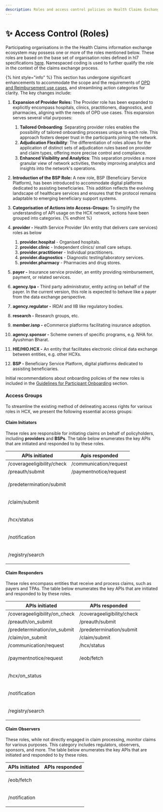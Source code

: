 ```yaml
---
description: Roles and access control policies on Health Claims Exchange
---
```


# ✨ Access Control (Roles)

Participating organisations in the the Health Claims information exchange ecosystem may possess one or more of the roles mentioned below. These roles are based on the base set of organisation roles defined in hl7 specifications [here](https://www.hl7.org/fhir/valueset-organization-role.html). Namespaced coding is used to further qualify the role in the context of the claims exchange process.

{% hint style="info" %}
This section has undergone significant enhancements to accommodate the scope and the requirements of [OPD and Reimbursement use cases](../use-cases/), and streamlining action categories for clarity. The key changes include:&#x20;

1. **Expansion of Provider Roles:** The Provider role has been expanded to explicitly encompass hospitals, clinics, practitioners, diagnostics, and pharmacies, aligning with the needs of OPD use cases. This expansion serves several vital purposes:&#x20;
   1. **Tailored Onboarding**: Separating provider roles enables the possibility of tailored onboarding processes unique to each role. This approach fosters deeper trust in the participants joining the network.
   2. **Adjudication Flexibility**: The differentiation of roles allows for the application of distinct sets of adjudication rules based on provider and claim types, offering more precise control and compliance.
   3. **Enhanced Visibility and Analytics**: This separation provides a more granular view of network activities, thereby improving analytics and insights into the network's operations.
2. **Introduction of the BSP Role:** A new role, BSP (Beneficiary Service Platform), has been introduced to accommodate digital platforms dedicated to assisting beneficiaries. This addition reflects the evolving landscape of healthcare services and ensures that the protocol remains adaptable to emerging beneficiary support systems.&#x20;
3. **Categorisation of Actions into Access-Groups:** To simplify the understanding of API usage on the HCX network, actions have been grouped into categories.&#x20;
{% endhint %}

1. **provider -** Health Service Provider (An entity that delivers care services) roles as below
   1. **provider.hospital** - Organised hospitals. &#x20;
   2. **provider.clinic** - Independent clinics/ small care setups.
   3. **provider.practitioner** - Individual practitioners. &#x20;
   4. **provider.diagnostics** - Diagnostic testing/laboratory services.
   5. **provider.pharmacy** - Pharmacies and drug stores.
2. **payer -** Insurance service provider, an entity providing reimbursement, payment, or related services.
3. **agency.tpa -** Third party administrator, entity acting on behalf of the payer. In the current version, this role is expected to behave like a payer from the data exchange perspective.
4. **agency.regulator -** IRDAI and IIB like regulatory bodies.
5. **research -** Research groups, etc.
6. **member.isnp -** eCommerce platforms facilitating insurance adoption.
7. **agency.sponsor -** Scheme owners of specific programs, e.g. NHA for. Ayushman Bharat.
8. **HIE/HIO.HCX -** An entity that facilitates electronic clinical data exchange between entities, e.g. other HCXs.
9. **BSP -** Beneficiary Service Platform, digital platforms dedicated to assisting beneficiaries.

Initial recommendations about onboarding policies of the new roles is included in the [Guidelines for Participant Onboarding](participant-onboarding/) section.&#x20;

### Access Groups

To streamline the existing method of delineating access rights for various roles in HCX, we present the following essential access groups:

#### **Claim Initiators**

These roles are responsible for initiating claims on behalf of policyholders, including **providers** and **BSPs**. The table below enumerates the key APIs that are initiated and responded to by these roles.

| APIs initiated             | Apis responded         |
| -------------------------- | ---------------------- |
| /coverageeligibility/check | /communication/request |
| /preauth/submit            | /paymentnotice/request |
| /predetermination/submit   | <p><br></p>            |
| /claim/submit              | <p><br></p>            |
| /hcx/status                | <p><br></p>            |
| /notification              | <p><br></p>            |
| /registry/search           | <p><br></p>            |

#### **Claim Responders**

These roles encompass entities that receive and process claims, such as payers and TPAs. The table below enumerates the key APIs that are initiated and responded to by these roles.

| APIs initiated                 | APIs responded             |
| ------------------------------ | -------------------------- |
| /coverageeligibility/on\_check | /coverageeligibility/check |
| /preauth/on\_submit            | /preauth/submit            |
| /predetermination/on\_submit   | /predetermination/submit   |
| /claim/on\_submit              | /claim/submit              |
| /communication/request         | /hcx/status                |
| /paymentnotice/request         | <p>/eob/fetch<br></p>      |
| /hcx/on\_status                | <p><br></p>                |
| /notification                  | <p><br></p>                |
| /registry/search               | <p><br></p>                |

#### **Claim Observers**

These roles, while not directly engaged in claim processing, monitor claims for various purposes. This category includes regulators, observers, sponsors, and more. The table below enumerates the key APIs that are initiated and responded to by these roles.

| APIs initiated | APIs responded |
| -------------- | -------------- |
| /eob/fetch     | <p><br></p>    |
| /notification  | <p><br></p>    |

